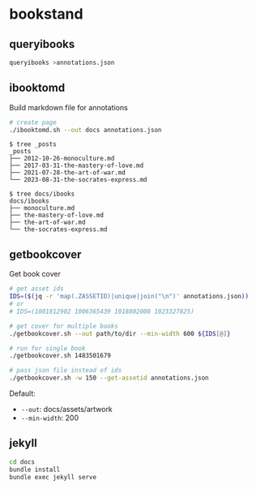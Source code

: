# bookstand

## queryibooks

```sh
queryibooks >annotations.json
```

## ibooktomd

Build markdown file for annotations

```sh
# create page
./ibooktomd.sh --out docs annotations.json


```

```console
$ tree _posts
_posts
├── 2012-10-26-monoculture.md
├── 2017-03-31-the-mastery-of-love.md
├── 2021-07-28-the-art-of-war.md
└── 2023-08-31-the-socrates-express.md

$ tree docs/ibooks
docs/ibooks
├── monoculture.md
├── the-mastery-of-love.md
├── the-art-of-war.md
└── the-socrates-express.md
```

## getbookcover

Get book cover

```sh
# get asset ids
IDS=($(jq -r 'map(.ZASSETID)|unique|join("\n")' annotations.json))
# or
# IDS=(1001812902 1006365439 1018802008 1023327825)

# get cover for multiple books
./getbookcover.sh --out path/to/dir --min-width 600 ${IDS[@]}

# run for single book
./getbookcover.sh 1483501679

# pass json file instead of ids
./getbookcover.sh -w 150 --get-assetid annotations.json
```

Default:
* `--out`: docs/assets/artwork
* `--min-width`: 200


## jekyll

```sh
cd docs
bundle install
bundle exec jekyll serve
```

